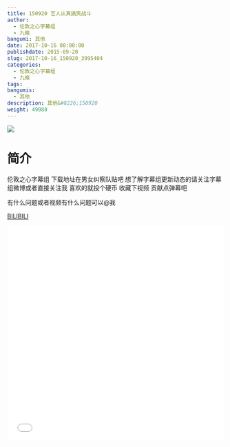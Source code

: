 ```yaml
---
title: 150920 艺人认真搞笑战斗
author: 
  - 伦敦之心字幕组
  - 九條
bangumi: 其他
date: 2017-10-16 00:00:00
publishdate: 2015-09-20
slug: 2017-10-16_150920_3995404
categories: 
  - 伦敦之心字幕组
  - 九條
tags: 
bangumis: 
  - 其他
description: 其他&#8226;150920
weight: 49080
---
```


![](https://i.imgur.com/9i3sWqJ.jpg)

# 简介  
伦敦之心字幕组 下载地址在男女纠察队贴吧 想了解字幕组更新动态的请关注字幕组微博或者直接关注我 喜欢的就投个硬币 收藏下视频 贡献点弹幕吧


有什么问题或者视频有什么问题可以@我

  [BILIBILI](https://www.bilibili.com/video/av3995404/)


<div class="vcontainer">  <iframe class='video' src="//www.bilibili.com/blackboard/player.html?cid=6440452&aid=3995404" width="100%" height="500" frameborder="0" allowfullscreen="allowfullscreen"></iframe></div>
